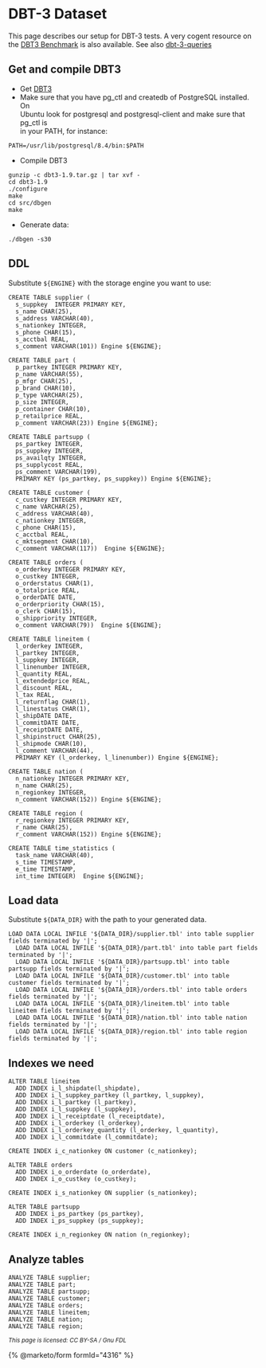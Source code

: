 # DBT-3 Dataset

This page describes our setup for DBT-3 tests. A very cogent resource on the [DBT3 Benchmark](../benchmarks-and-long-running-tests/benchmarks/dbt3-automation-scripts.md) is also available. See also [dbt-3-queries](dbt-3-queries.md)

## Get and compile DBT3

* Get [DBT3](https://osdldbt.sourceforge.net/)
* Make sure that you have pg\_ctl and createdb of PostgreSQL installed. On\
  Ubuntu look for postgresql and postgresql-client and make sure that pg\_ctl is\
  in your PATH, for instance:

```
PATH=/usr/lib/postgresql/8.4/bin:$PATH
```

* Compile DBT3

```
gunzip -c dbt3-1.9.tar.gz | tar xvf -
cd dbt3-1.9
./configure
make
cd src/dbgen
make
```

* Generate data:

```
./dbgen -s30
```

## DDL

Substitute `${ENGINE}` with the storage engine you want to use:

```
CREATE TABLE supplier (
  s_suppkey  INTEGER PRIMARY KEY,
  s_name CHAR(25),
  s_address VARCHAR(40),
  s_nationkey INTEGER,
  s_phone CHAR(15),
  s_acctbal REAL,
  s_comment VARCHAR(101)) Engine ${ENGINE};

CREATE TABLE part (
  p_partkey INTEGER PRIMARY KEY,
  p_name VARCHAR(55),
  p_mfgr CHAR(25),
  p_brand CHAR(10),
  p_type VARCHAR(25),
  p_size INTEGER,
  p_container CHAR(10),
  p_retailprice REAL,
  p_comment VARCHAR(23)) Engine ${ENGINE};

CREATE TABLE partsupp (
  ps_partkey INTEGER,
  ps_suppkey INTEGER,
  ps_availqty INTEGER,
  ps_supplycost REAL,
  ps_comment VARCHAR(199),
  PRIMARY KEY (ps_partkey, ps_suppkey)) Engine ${ENGINE};

CREATE TABLE customer (
  c_custkey INTEGER PRIMARY KEY,
  c_name VARCHAR(25),
  c_address VARCHAR(40),
  c_nationkey INTEGER,
  c_phone CHAR(15),
  c_acctbal REAL,
  c_mktsegment CHAR(10),
  c_comment VARCHAR(117))  Engine ${ENGINE};

CREATE TABLE orders (
  o_orderkey INTEGER PRIMARY KEY,
  o_custkey INTEGER,
  o_orderstatus CHAR(1),
  o_totalprice REAL,
  o_orderDATE DATE,
  o_orderpriority CHAR(15),
  o_clerk CHAR(15),
  o_shippriority INTEGER,
  o_comment VARCHAR(79))  Engine ${ENGINE};

CREATE TABLE lineitem (
  l_orderkey INTEGER,
  l_partkey INTEGER,
  l_suppkey INTEGER,
  l_linenumber INTEGER,
  l_quantity REAL,
  l_extendedprice REAL,
  l_discount REAL,
  l_tax REAL,
  l_returnflag CHAR(1),
  l_linestatus CHAR(1),
  l_shipDATE DATE,
  l_commitDATE DATE,
  l_receiptDATE DATE,
  l_shipinstruct CHAR(25),
  l_shipmode CHAR(10),
  l_comment VARCHAR(44),
  PRIMARY KEY (l_orderkey, l_linenumber)) Engine ${ENGINE};

CREATE TABLE nation (
  n_nationkey INTEGER PRIMARY KEY,
  n_name CHAR(25),
  n_regionkey INTEGER,
  n_comment VARCHAR(152)) Engine ${ENGINE};

CREATE TABLE region (
  r_regionkey INTEGER PRIMARY KEY,
  r_name CHAR(25),
  r_comment VARCHAR(152)) Engine ${ENGINE};

CREATE TABLE time_statistics (
  task_name VARCHAR(40),
  s_time TIMESTAMP,
  e_time TIMESTAMP,
  int_time INTEGER)  Engine ${ENGINE};
```

## Load data

Substitute `${DATA_DIR}` with the path to your generated data.

```
LOAD DATA LOCAL INFILE '${DATA_DIR}/supplier.tbl' into table supplier fields terminated by '|';
  LOAD DATA LOCAL INFILE '${DATA_DIR}/part.tbl' into table part fields terminated by '|';
  LOAD DATA LOCAL INFILE '${DATA_DIR}/partsupp.tbl' into table partsupp fields terminated by '|';
  LOAD DATA LOCAL INFILE '${DATA_DIR}/customer.tbl' into table customer fields terminated by '|';
  LOAD DATA LOCAL INFILE '${DATA_DIR}/orders.tbl' into table orders fields terminated by '|';
  LOAD DATA LOCAL INFILE '${DATA_DIR}/lineitem.tbl' into table lineitem fields terminated by '|';
  LOAD DATA LOCAL INFILE '${DATA_DIR}/nation.tbl' into table nation fields terminated by '|';
  LOAD DATA LOCAL INFILE '${DATA_DIR}/region.tbl' into table region fields terminated by '|';
```

## Indexes we need

```
ALTER TABLE lineitem 
  ADD INDEX i_l_shipdate(l_shipdate),
  ADD INDEX i_l_suppkey_partkey (l_partkey, l_suppkey),
  ADD INDEX i_l_partkey (l_partkey),
  ADD INDEX i_l_suppkey (l_suppkey),
  ADD INDEX i_l_receiptdate (l_receiptdate),
  ADD INDEX i_l_orderkey (l_orderkey),
  ADD INDEX i_l_orderkey_quantity (l_orderkey, l_quantity),
  ADD INDEX i_l_commitdate (l_commitdate);

CREATE INDEX i_c_nationkey ON customer (c_nationkey);

ALTER TABLE orders
  ADD INDEX i_o_orderdate (o_orderdate),
  ADD INDEX i_o_custkey (o_custkey);

CREATE INDEX i_s_nationkey ON supplier (s_nationkey);

ALTER TABLE partsupp 
  ADD INDEX i_ps_partkey (ps_partkey),
  ADD INDEX i_ps_suppkey (ps_suppkey);

CREATE INDEX i_n_regionkey ON nation (n_regionkey);
```

## Analyze tables

```
ANALYZE TABLE supplier;
ANALYZE TABLE part;
ANALYZE TABLE partsupp;
ANALYZE TABLE customer;
ANALYZE TABLE orders;
ANALYZE TABLE lineitem;
ANALYZE TABLE nation;
ANALYZE TABLE region;
```

<sub>_This page is licensed: CC BY-SA / Gnu FDL_</sub>

{% @marketo/form formId="4316" %}
